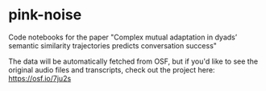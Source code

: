 # pink-noise
Code notebooks for the paper "Complex mutual adaptation in dyads’ semantic similarity trajectories predicts conversation success"

The data will be automatically fetched from OSF, but if you'd like to see the original audio files and transcripts, check out the project here: https://osf.io/7ju2s
